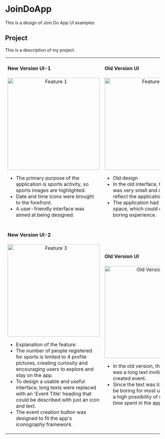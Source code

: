 # JoinDoApp

This is a design of Join Do App UI examples

## Project

This is a description of my project.

<table>
  <tr>
    <td>
      <h4>New Version UI-1</h4>
      <div align="center">
        <img src="https://github.com/user-attachments/assets/fa2bde6d-9de9-4067-8efd-eacb42758a27" alt="Feature 1" width="300"/>
      </div>
      <ul>
        <li>The primary purpose of the application is sports activity, so sports images are highlighted.</li>
        <li>Date and time icons were brought to the forefront.</li>
        <li>A user-friendly interface was aimed at being designed.</li>
      </ul>
    </td>
    <td>
      <h4>Old Version UI</h4>
      <div align="center">
        <img src="https://github.com/user-attachments/assets/5c8c9407-c7b9-4d8f-a147-7a6123fdce3b" alt="Feature 2" width="300"/>
      </div>
      <ul>
        <li>Old design</li>
        <li>In the old interface, the sports icon was very small and did not fully reflect the application's purpose.</li>
        <li>The application had very little white space, which could offer users a boring experience.</li>
      </ul>
    </td>
  </tr>
  <tr>
    <td>
      <h4>New Version UI-2</h4>
      <div align="center">
        <img src="https://github.com/user-attachments/assets/aa603860-242d-45d1-b63f-d8c5da2af697" alt="Feature 3" width="300"/>
      </div>
      <ul>
        <li>Explanation of the feature.</li>
        <li>The number of people registered for sports is limited to 4 profile pictures, creating curiosity and encouraging users to explore and stay on the app.</li>
        <li>To design a usable and useful interface, long texts were replaced with an 'Event Title' heading that could be described with just an icon and text.</li>
        <li>The event creation button was designed to fit the app's iconography framework.</li>
      </ul>
    </td>
    <td>
      <h4>Old Version UI</h4>
      <div align="center">
        <img src="https://github.com/user-attachments/assets/5c8c9407-c7b9-4d8f-a147-7a6123fdce3b" alt="Old Version UI" width="300"/>
      </div>
      <ul>
        <li>In the old version, the 'Event Title' was a long text inviting users to the created event.</li>
        <li>Since the text was long and could be boring for most users, there was a high possibility of reducing the time spent in the app.</li>
      </ul>
    </td>
  </tr>
</table>
